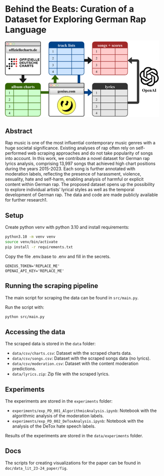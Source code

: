 # Behind the Beats: Curation of a Dataset for Exploring German Rap Language

![](doc/data_lit_23-24_paper/scraping_pipeline.png)

## Abstract

Rap music is one of the most influential contemporary music genres with a huge societal significance.
Existing analyses of rap often rely on self-performed web scraping approaches and do not take popularity of songs into
account. In this work, we contribute a novel dataset for German rap lyrics analysis, comprising 13,997 songs that
achieved high chart positions during the years 2015-2023. Each song is further annotated with moderation labels,
reflecting the presence of harassment, violence, sexuality, hate and self-harm, enabling analysis of harmful or explicit
content within German rap. The proposed dataset opens up the possibility to explore individual artists’ lyrical styles
as well as the temporal development of German rap. The data and code are made publicly available for further research1.

## Setup

Create python venv with python 3.10 and install requirements:

```bash
python3.10 -m venv venv
source venv/bin/activate
pip install -r requirements.txt
```

Copy the file .env.base to .env and fill in the secrets.

```text
GENIUS_TOKEN='REPLACE_ME'
OPENAI_API_KEY='REPLACE_ME'
```

## Running the scraping pipeline

The main script for scraping the data can be found in `src/main.py`.

Run the script with:

```bash
python src/main.py
```

## Accessing the data

The scraped data is stored in the `data` folder:

- `data/csv/charts.csv`: Dataset with the scraped charts data.
- `data/csv/songs.csv`: Dataset with the scraped songs data (no lyrics).
- `data/csv/moderation.csv`: Dataset with the content moderation predictions.
- `data/lyrics.zip`: Zip file with the scraped lyrics.

## Experiments

The experiments are stored in the `experiments` folder:

- `experiments/exp_PD_001_AlgorithmicAnalysis.ipynb`: Notebook with the algorithmic analysis of the moderation labels.
- `experiments/exp_PD_002_DeToxAnalysis.ipynb`: Notebook with the analysis of the DeTox hate speech labels.

Results of the experiments are stored in the `data/experiments` folder.

## Docs

The scripts for creating visualizations for the paper can be found in `doc/data_lit_23-24_paper/fig`.

